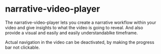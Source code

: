 # narrative-video-player

The narrative-video-player lets you create a narrative workflow within your video and give insights to what the video is going to reveal. And also provide a visual and easily and easily understandablke timeframe. 

Actual navigation in the video can be deactivated, by making the progress bar not clickable.
